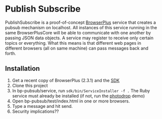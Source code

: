 # Publish Subscribe

PublishSubscribe is a proof-of-concept [BrowserPlus](http://browserplus.yahoo.com/)
service that creates a pubsub mechanism on localhost. All instances of this service
running in the same BrowserPlusCore will be able to communicate with one another by
passing JSON data objects. A service may register to receive only certain topics or
everything. What this means is that different web pages in different browsers (all on
same machine) can pass messages back and forth.

## Installation

1. Get a recent copy of BrowserPlus (2.3.1) and the [SDK](http://browserplus.yahoo.com/developer/service/sdk/)
2. Clone this project
3. In bp-pubsub/service, run `sdk/bin/ServiceInstaller -f .` The Ruby service must already be installed (if not, run the [photodrop](http://browserplus.yahoo.com/demos/photodrop/) demo)
4. Open bp-pubsub/test/index.html in one or more browsers.  
5. Type a message and hit send.
6. Security implications??

